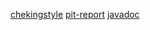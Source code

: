 [chekingstyle](https://htmlpreview.github.io/?https://github.com/teiran/Sudoku/blob/master/dokumentaatio/checkstyle.html)
[pit-report](https://htmlpreview.github.io/?https://github.com/teiran/Sudoku/blob/master/dokumentaatio/201608182303/index.html)
[javadoc](https://htmlpreview.github.io/?https://github.com/teiran/Sudoku/blob/master/dokumentaatio/index.html)
